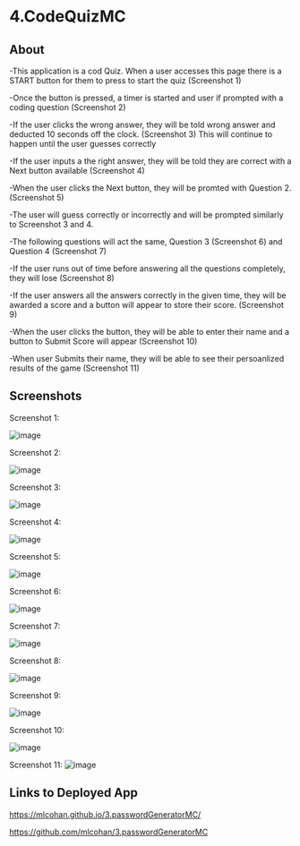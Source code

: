 # 4.CodeQuizMC

## About

-This application is a cod Quiz.  When a user accesses this page there is a START  button for them to press to start the quiz (Screenshot 1)

-Once the button is pressed, a timer is started and user if prompted with a coding question  (Screenshot 2)

-If the user clicks the wrong answer, they will be told wrong answer and deducted 10 seconds off the clock. (Screenshot 3) This will continue to happen until the user guesses correctly

-If the user inputs a the right answer, they will be told they are correct with a Next button available (Screenshot 4)

-When the user clicks the Next button, they will be promted with Question 2. (Screenshot 5)

-The user will guess correctly or incorrectly and will be prompted similarly to Screenshot 3 and 4.

-The following questions will act the same, Question 3 (Screenshot 6) and Question 4 (Screenshot 7)

-If the user runs out of time before answering all the questions completely, they will lose (Screenshot 8)

-If the user answers all the answers correctly in the given time, they will be awarded a score and a button will appear to store their score. (Screenshot 9)

-When the user clicks the button, they will be able to enter their name and a button to Submit Score will appear (Screenshot 10)

-When user Submits their name, they will be able to see their persoanlized results of the game (Screenshot 11)

## Screenshots 

 Screenshot 1:

![image](https://user-images.githubusercontent.com/38632935/105453674-6310ce80-5c35-11eb-8962-30a967b877dc.png)

 Screenshot 2:

 ![image](https://user-images.githubusercontent.com/38632935/105453800-a79c6a00-5c35-11eb-87e9-b3a181a6d16b.png)


 Screenshot 3:

![image](https://user-images.githubusercontent.com/38632935/105453953-f6e29a80-5c35-11eb-8a63-feef7fdbd986.png)


 Screenshot 4:

 ![image](https://user-images.githubusercontent.com/38632935/105454204-55a81400-5c36-11eb-83ee-a619d5f8685c.png)


 Screenshot 5:

![image](https://user-images.githubusercontent.com/38632935/105454359-96a02880-5c36-11eb-8a28-fea822a5caec.png)


 Screenshot 6:

![image](https://user-images.githubusercontent.com/38632935/105454504-d8c96a00-5c36-11eb-8693-ac6a2501aad7.png)


 Screenshot 7:

![image](https://user-images.githubusercontent.com/38632935/105454704-2b0a8b00-5c37-11eb-9fff-c593071e9d13.png)


 Screenshot 8:

 ![image](https://user-images.githubusercontent.com/38632935/105454867-77ee6180-5c37-11eb-8483-57fc9aa1f73b.png)


 Screenshot 9:

![image](https://user-images.githubusercontent.com/38632935/105455049-c1d74780-5c37-11eb-843b-80b2722f4e15.png)

Screenshot 10:

![image](https://user-images.githubusercontent.com/38632935/105455242-0e228780-5c38-11eb-91e0-acf9ac745270.png)

Screenshot 11:
![image](https://user-images.githubusercontent.com/38632935/105455421-4fb33280-5c38-11eb-9170-c3a8f9ec050e.png)




## Links to Deployed App

https://mlcohan.github.io/3.passwordGeneratorMC/

https://github.com/mlcohan/3.passwordGeneratorMC


